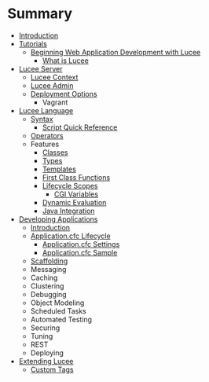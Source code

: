 # Summary

* [Introduction](README.md)
* [Tutorials](chapter1.md)
   * [Beginning Web Application Development with Lucee](beginning_web_application_development_with_lucee.md)
       * [What is Lucee](what_is_lucee.md)
* [Lucee Server](lucee_server.md)
   * [Lucee Context](lucee_context.md)
   * [Lucee Admin](lucee_admin.md)
   * [Deployment Options](deployment_options.md)
       * Vagrant
* [Lucee Language](lucee_language.md)
   * [Syntax](syntax.md)
       * [Script Quick Reference](script_cheat_sheet.md)
   * [Operators](operators.md)
   * Features
       * [Classes](classes.md)
       * [Types](types.md)
       * [Templates](templates.md)
       * [First Class Functions](first_class_functions.md)
       * [Lifecycle Scopes](lifecycle_scopes.md)
           * [CGI Variables](cgi_variables.md)
       * [Dynamic Evaluation](dynamic_evaluation.md)
       * [Java Integration](java_integration.md)
* [Developing Applications](developing_applications.md)
   * [Introduction](introduction.md)
   * [Application.cfc Lifecycle](applicationcfc_lifecycle.md)
       * [Application.cfc Settings](applicationcfc_settings.md)
       * [Application.cfc Sample](applicationcfc_sample.md)
   * [Scaffolding](scaffolding.md)
   * Messaging
   * Caching
   * Clustering
   * Debugging
   * Object Modeling
   * Scheduled Tasks
   * Automated Testing
   * Securing
   * Tuning
   * REST
   * Deploying
* [Extending Lucee](extending_lucee.md)
   * [Custom Tags](custom_tags.md)

